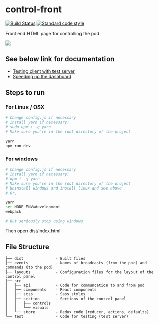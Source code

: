 # control-front

[![Build Status][build-badge]][build] [![Standard code style][standard-badge]][standard]

[build]: https://travis-ci.org/teamwaterloop/control-front

[build-badge]: https://travis-ci.org/teamwaterloop/control-front.svg?branch=master

[standard]: https://standardjs.com

[standard-badge]: https://img.shields.io/badge/code_style-standard-brightgreen.svg

Front end HTML page for controlling the pod

![](http://i.imgur.com/cNU2BZB.gif)

## See below link for documentation

* [Testing client with test server](https://github.com/teamwaterloop/control-front/tree/master/test)
* [Speeding up the dashboard](https://github.com/teamwaterloop/control-front/tree/master/config.js)

## Steps to run

### For Linux / OSX

```bash
# Change config.js if necessary
# Install yarn if necessary:
# sudo npm i -g yarn
# Make sure you're in the root directory of the project

yarn
npm run dev
```

### For windows

```bash
# Change config.js if necessary
# Install yarn if necessary:
# npm i -g yarn
# Make sure you're in the root directory of the project
# Uninstall windows and install linux and see above
# Or,

yarn
set NODE_ENV=development
webpack

# But seriously stop using windows
```

Then open dist/index.html

## File Structure

```text
├── dist              - Built files
├── events            - Names of broadcasts (from the pod) and commands (to the pod)
├── layouts           - Configuration files for the layout of the control panel
├── src
│   ├── api           - Code for communcation to and from pod
│   ├── components    - React components
│   ├── scss          - Sass styles
│   ├── section       - Sections of the control panel
│   │   ├── controls
│   │   └── visuals
│   └── store         - Redux code (reducer, actions, defaults)
└── test              - Code for testing (test server)

```
